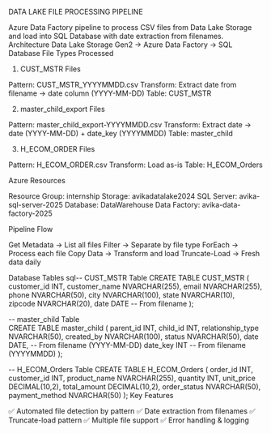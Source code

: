 DATA LAKE FILE PROCESSING PIPELINE




Azure Data Factory pipeline to process CSV files from Data Lake Storage and load into SQL Database with date extraction from filenames.
Architecture
Data Lake Storage Gen2 → Azure Data Factory → SQL Database
File Types Processed
1. CUST_MSTR Files

Pattern: CUST_MSTR_YYYYMMDD.csv
Transform: Extract date from filename → date column (YYYY-MM-DD)
Table: CUST_MSTR

2. master_child_export Files

Pattern: master_child_export-YYYYMMDD.csv
Transform: Extract date → date (YYYY-MM-DD) + date_key (YYYYMMDD)
Table: master_child

3. H_ECOM_ORDER Files

Pattern: H_ECOM_ORDER.csv
Transform: Load as-is
Table: H_ECOM_Orders

Azure Resources

Resource Group: internship
Storage: avikadatalake2024
SQL Server: avika-sql-server-2025
Database: DataWarehouse
Data Factory: avika-data-factory-2025

Pipeline Flow

Get Metadata → List all files
Filter → Separate by file type
ForEach → Process each file
Copy Data → Transform and load
Truncate-Load → Fresh data daily

Database Tables
sql-- CUST_MSTR Table
CREATE TABLE CUST_MSTR (
    customer_id INT,
    customer_name NVARCHAR(255),
    email NVARCHAR(255),
    phone NVARCHAR(50),
    city NVARCHAR(100),
    state NVARCHAR(10),
    zipcode NVARCHAR(20),
    date DATE  -- From filename
);

-- master_child Table  
CREATE TABLE master_child (
    parent_id INT,
    child_id INT,
    relationship_type NVARCHAR(50),
    created_by NVARCHAR(100),
    status NVARCHAR(50),
    date DATE,       -- From filename (YYYY-MM-DD)
    date_key INT     -- From filename (YYYYMMDD)
);

-- H_ECOM_Orders Table
CREATE TABLE H_ECOM_Orders (
    order_id INT,
    customer_id INT,
    product_name NVARCHAR(255),
    quantity INT,
    unit_price DECIMAL(10,2),
    total_amount DECIMAL(10,2),
    order_status NVARCHAR(50),
    payment_method NVARCHAR(50)
);
Key Features

✅ Automated file detection by pattern
✅ Date extraction from filenames
✅ Truncate-load pattern
✅ Multiple file support
✅ Error handling & logging
